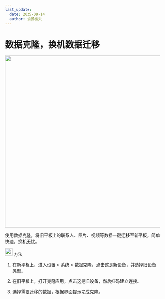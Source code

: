 ```yaml
---
last_update:
  date: 2025-09-14
  author: 油腻樵夫
---
```


# 数据克隆，换机数据迁移


<img src="https://tips-p01-drcn.dbankcdn.cn/MODEL/DOC/C00B031/resource/card/202508111clkwd/zh-cn/image/figure/10044811_f001_phoneclone.png" width="560" height=""/>


使用数据克隆，将旧平板上的联系人、图片、视频等数据一键迁移至新平板，简单快速，换机无忧。

<img src="https://tips-p01-drcn.dbankcdn.cn/MODEL/EMUI/C00B030/resource/card/202503041becsx/zh-cn/image/common/buttons/fig_method.png" width="24" height="24"/> 方法

1.  在新平板上，进入设置 > 系统 > 数据克隆，点击这是新设备，并选择旧设备类型。
    
2.  在旧平板上，打开克隆应用，点击这是旧设备，然后扫码建立连接。
    
3.  选择需要迁移的数据，根据界面提示完成克隆。
